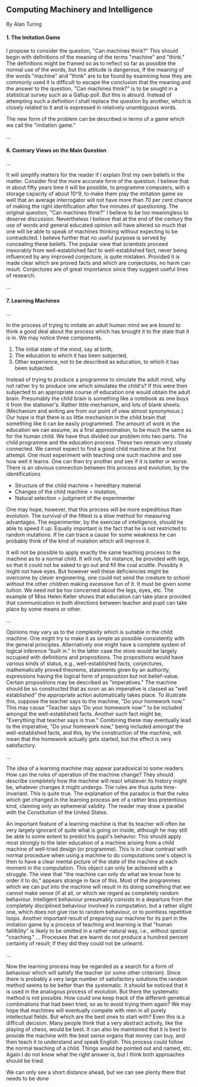 ## Computing Machinery and Intelligence

By Alan Turing

#### 1. The Imitation Game

I propose to consider the question, "Can machines think?" This should begin with
definitions of the meaning of the terms "machine" and "think." The definitions might be
framed so as to reflect so far as possible the normal use of the words, but this attitude is
dangerous, If the meaning of the words "machine" and "think" are to be found by
examining how they are commonly used it is difficult to escape the conclusion that the
meaning and the answer to the question, "Can machines think?" is to be sought in a
statistical survey such as a Gallup poll. But this is absurd. Instead of attempting such a
definition I shall replace the question by another, which is closely related to it and is
expressed in relatively unambiguous words.

The new form of the problem can be described in terms of a game which we call the
"imitation game."

...

#### 6. Contrary Views on the Main Question

...

It will simplify matters for the reader if I explain first my own beliefs in the matter.
Consider first the more accurate form of the question. I believe that in about fifty years
time it will be possible, to programme computers, with a storage capacity of about 10^9, to
make them play the imitation game so well that an average interrogator will not have
more than 70 per cent chance of making the right identification after five minutes of
questioning. The original question, "Can machines think?" I believe to be too
meaningless to deserve discussion. Nevertheless I believe that at the end of the century
the use of words and general educated opinion will have altered so much that one will be
able to speak of machines thinking without expecting to be contradicted. I believe further
that no useful purpose is served by concealing these beliefs. The popular view that
scientists proceed inexorably from well-established fact to well-established fact, never
being influenced by any improved conjecture, is quite mistaken. Provided it is made clear
which are proved facts and which are conjectures, no harm can result. Conjectures are of
great importance since they suggest useful lines of research.

...

#### 7. Learning Machines

...

In the process of trying to imitate an adult human mind we are bound to think a good deal
about the process which has brought it to the state that it is in. We may notice three
components.

1. The initial state of the mind, say at birth,
2. The education to which it has been subjected,
3. Other experience, not to be described as education, to which it has been subjected.

Instead of trying to produce a programme to simulate the adult mind, why not rather try
to produce one which simulates the child's? If this were then subjected to an appropriate
course of education one would obtain the adult brain. Presumably the child brain is
something like a notebook as one buys it from the stationer's. Rather little mechanism,
and lots of blank sheets. (Mechanism and writing are from our point of view almost
synonymous.) Our hope is that there is so little mechanism in the child brain that
something like it can be easily programmed. The amount of work in the education we can
assume, as a first approximation, to be much the same as for the human child.
We have thus divided our problem into two parts. The child programme and the
education process. These two remain very closely connected. We cannot expect to find a
good child machine at the first attempt. One must experiment with teaching one such
machine and see how well it learns. One can then try another and see if it is better or
worse. There is an obvious connection between this process and evolution, by the
identifications

- Structure of the child machine = hereditary material
- Changes of the child machine = mutation,
- Natural selection = judgment of the experimenter

One may hope, however, that this process will be more expeditious than evolution. The
survival of the fittest is a slow method for measuring advantages. The experimenter, by
the exercise of intelligence, should he able to speed it up. Equally important is the fact
that he is not restricted to random mutations. If he can trace a cause for some weakness
he can probably think of the kind of mutation which will improve it.

It will not be possible to apply exactly the same teaching process to the machine as to a
normal child. It will not, for instance, be provided with legs, so that it could not be asked
to go out and fill the coal scuttle. Possibly it might not have eyes. But however well these
deficiencies might be overcome by clever engineering, one could not send the creature to
school without the other children making excessive fun of it. It must be given some
tuition. We need not be too concerned about the legs, eyes, etc. The example of Miss
Helen Keller shows that education can take place provided that communication in both
directions between teacher and pupil can take place by some means or other.

...

Opinions may vary as to the complexity which is suitable in the child machine. One
might try to make it as simple as possible consistently with the general principles.
Alternatively one might have a complete system of logical inference "built in." In the
latter case the store would be largely occupied with definitions and propositions. The
propositions would have various kinds of status, e.g., well-established facts, conjectures,
mathematically proved theorems, statements given by an authority, expressions having
the logical form of proposition but not belief-value. Certain propositions may be
described as "imperatives." The machine should be so constructed that as soon as an
imperative is classed as "well established" the appropriate action automatically takes
place. To illustrate this, suppose the teacher says to the machine, "Do your homework
now." This may cause "Teacher says 'Do your homework now'" to be included amongst
the well-established facts. Another such fact might be, "Everything that teacher says is
true." Combining these may eventually lead to the imperative, "Do your homework now,"
being included amongst the well-established facts, and this, by the construction of the
machine, will mean that the homework actually gets started, but the effect is very
satisfactory.

...

The idea of a learning machine may appear paradoxical to some readers. How can the
rules of operation of the machine change? They should describe completely how the
machine will react whatever its history might be, whatever changes it might undergo. The
rules are thus quite time-invariant. This is quite true. The explanation of the paradox is
that the rules which get changed in the learning process are of a rather less pretentious
kind, claiming only an ephemeral validity. The reader may draw a parallel with the
Constitution of the United States.

An important feature of a learning machine is that its teacher will often be very largely
ignorant of quite what is going on inside, although he may still be able to some extent to
predict his pupil's behavior. This should apply most strongly to the later education of a
machine arising from a child machine of well-tried design (or programme). This is in
clear contrast with normal procedure when using a machine to do computations one's
object is then to have a clear mental picture of the state of the machine at each moment in
the computation. This object can only be achieved with a struggle. The view that "the
machine can only do what we know how to order it to do," appears strange in face of
this. Most of the programmes which we can put into the machine will result in its doing
something that we cannot make sense (if at all, or which we regard as completely random
behaviour. Intelligent behaviour presumably consists in a departure from the completely
disciplined behaviour involved in computation, but a rather slight one, which does not
give rise to random behaviour, or to pointless repetitive loops. Another important result
of preparing our machine for its part in the imitation game by a process of teaching and
learning is that "human fallibility" is likely to be omitted in a rather natural way, i.e.,
without special "coaching." ... Processes that are learnt do not produce a hundred percent
certainty of result; if they did they could not be unlearnt.

...

Now the learning process may be regarded as a search for a form of
behaviour which will satisfy the teacher (or some other criterion). Since there is probably
a very large number of satisfactory solutions the random method seems to be better than
the systematic. It should be noticed that it is used in the analogous process of evolution.
But there the systematic method is not possible. How could one keep track of the
different genetical combinations that had been tried, so as to avoid trying them again?
We may hope that machines will eventually compete with men in all purely intellectual
fields. But which are the best ones to start with? Even this is a difficult decision. Many
people think that a very abstract activity, like the playing of chess, would be best. It can
also be maintained that it is best to provide the machine with the best sense organs that
money can buy, and then teach it to understand and speak English. This process could
follow the normal teaching of a child. Things would be pointed out and named, etc.
Again I do not know what the right answer is, but I think both approaches should be tried.

We can only see a short distance ahead, but we can see plenty there that needs to be done

